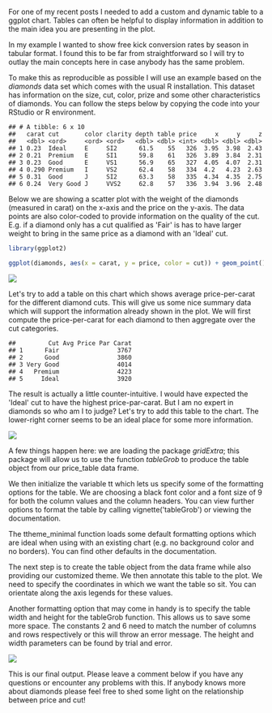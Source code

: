 For one of my recent posts I needed to add a custom and dynamic table to a ggplot chart. Tables can often be helpful to display information in addition to the main idea you are presenting in the plot.

In my example I wanted to show free kick conversion rates by season in tabular format. I found this to be far from straightforward so I will try to outlay the main concepts here in case anybody has the same problem.

To make this as reproducible as possible I will use an example based on the *diamonds* data set which comes with the usual R installation. This dataset has information on the size, cut, color, prize and some other characteristics of diamonds. You can follow the steps below by copying the code into your RStudio or R environment.

    ## # A tibble: 6 x 10
    ##   carat cut       color clarity depth table price     x     y     z
    ##   <dbl> <ord>     <ord> <ord>   <dbl> <dbl> <int> <dbl> <dbl> <dbl>
    ## 1 0.23  Ideal     E     SI2      61.5    55   326  3.95  3.98  2.43
    ## 2 0.21  Premium   E     SI1      59.8    61   326  3.89  3.84  2.31
    ## 3 0.23  Good      E     VS1      56.9    65   327  4.05  4.07  2.31
    ## 4 0.290 Premium   I     VS2      62.4    58   334  4.2   4.23  2.63
    ## 5 0.31  Good      J     SI2      63.3    58   335  4.34  4.35  2.75
    ## 6 0.24  Very Good J     VVS2     62.8    57   336  3.94  3.96  2.48

Below we are showing a scatter plot with the weight of the diamonds (measured in carat) on the x-axis and the price on the y-axis. The data points are also color-coded to provide information on the quality of the cut. E.g. if a diamond only has a cut qualified as 'Fair' is has to have larger weight to bring in the same price as a diamond with an 'Ideal' cut.

``` r
library(ggplot2)

ggplot(diamonds, aes(x = carat, y = price, color = cut)) + geom_point()
```

![](2018-03-17-How-To-Add-A-Custom-Table-To-A-ggplot-Chart_files/figure-markdown_github/table2-1.png)

Let's try to add a table on this chart which shows average price-per-carat for the different diamond cuts. This will give us some nice summary data which will support the information already shown in the plot. We will first compute the price-per-carat for each diamond to then aggregate over the cut categories.

    ##         Cut Avg Price Par Carat
    ## 1      Fair                3767
    ## 2      Good                3860
    ## 3 Very Good                4014
    ## 4   Premium                4223
    ## 5     Ideal                3920

The result is actually a little counter-intuitive. I would have expected the 'Ideal' cut to have the highest price-par-carat. But I am no expert in diamonds so who am I to judge? Let's try to add this table to the chart. The lower-right corner seems to be an ideal place for some more information.

![](2018-03-17-How-To-Add-A-Custom-Table-To-A-ggplot-Chart_files/figure-markdown_github/table4-1.png)

A few things happen here: we are loading the package *gridExtra*; this package will allow us to use the function *tableGrob* to produce the table object from our price\_table data frame.

We then initialize the variable tt which lets us specify some of the formatting options for the table. We are choosing a black font color and a font size of 9 for both the column values and the column headers. You can view further options to format the table by calling vignette('tableGrob') or viewing the documentation.

The ttheme\_minimal function loads some default formatting options which are ideal when using with an existing chart (e.g. no background color and no borders). You can find other defaults in the documentation.

The next step is to create the table object from the data frame while also providing our customized theme. We then annotate this table to the plot. We need to specify the coordinates in which we want the table so sit. You can orientate along the axis legends for these values.

Another formatting option that may come in handy is to specify the table width and height for the tableGrob function. This allows us to save some more space. The constants 2 and 6 need to match the number of columns and rows respectively or this will throw an error message. The height and width parameters can be found by trial and error.

![](2018-03-17-How-To-Add-A-Custom-Table-To-A-ggplot-Chart_files/figure-markdown_github/table5-1.png)

This is our final output. Please leave a comment below if you have any questions or encounter any problems with this. If anybody knows more about diamonds please feel free to shed some light on the relationship between price and cut!
